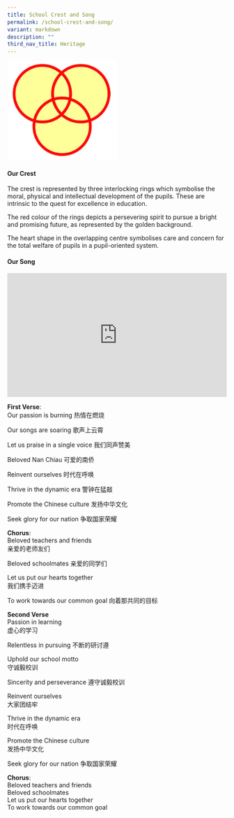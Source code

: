 ```yaml
---
title: School Crest and Song
permalink: /school-crest-and-song/
variant: markdown
description: ""
third_nav_title: Heritage
---
```

<img src="/images/Homepage/school_crest-300x269.jpg" style="width:50%">

#### Our Crest
The crest is represented by three interlocking rings which symbolise the moral, physical and intellectual development of the pupils. These are intrinsic to the quest for excellence in education.

The red colour of the rings depicts a persevering spirit to pursue a bright and promising future, as represented by the golden background.

The heart shape in the overlapping centre symbolises care and concern for the total welfare of pupils in a pupil-oriented system.

#### Our Song
<div style="max-width: 560px;">
  <div style="position: relative; width: 100%; height: 0; padding-bottom: 56.25%; overflow: hidden;">
    <iframe style="position: absolute;top: 0;left: 0;width: 100%;height: 100%;" allowfullscreen="" allow="accelerometer; autoplay; clipboard-write; encrypted-media; gyroscope; picture-in-picture; web-share" frameborder="0" title="YouTube video player" src="https://www.youtube.com/embed/kkW8A3fOKB0?si=CNae-AARjj6B0n2t">
    </iframe>
  </div>
</div>
 

**First Verse**:  
Our passion is burning
热情在燃烧

Our songs are soaring
歌声上云霄

Let us praise in a single voice
我们同声赞美

Beloved Nan Chiau
可爱的南侨

Reinvent ourselves
时代在呼唤

Thrive in the dynamic era
警钟在猛敲

Promote the Chinese culture 
发扬中华文化

Seek glory for our nation
争取国家荣耀

**Chorus**:  
Beloved teachers and friends  
亲爱的老师友们

Beloved schoolmates 
亲爱的同学们 

Let us put our hearts together  
我们携手迈进

To work towards our common goal
向着那共同的目标

**Second Verse**  
Passion in learning  
虚心的学习

Relentless in pursuing 
不断的研讨遵 

Uphold our school motto  
守诚毅校训

Sincerity and perseverance
遵守诚毅校训

Reinvent ourselves  
大家团结牢

Thrive in the dynamic era  
时代在呼唤

Promote the Chinese culture  
发扬中华文化 

Seek glory for our nation
争取国家荣耀

**Chorus**:  
Beloved teachers and friends  
Beloved schoolmates  
Let us put our hearts together  
To work towards our common goal